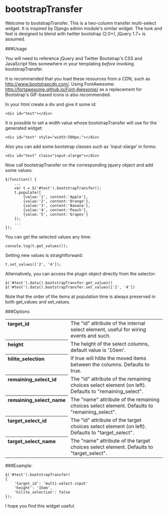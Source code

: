 bootstrapTransfer
=================

Welcome to bootstrapTransfer. This is a two-column transfer multi-select widget. It is
inspired by Django admin module's similar widget. The look and feel is designed to blend with
twitter bootstrap (2.0+), jQuery 1.7+ is assumed.

###Usage

You will need to reference jQuery and Twitter Bootstrap's CSS and JavaScript files somewhere in your
templating *before* invoking bootstrapTransfer.

It is recommended that you load these resources from a CDN, such as <http://www.bootstrapcdn.com/>.
Using FontAwesome: <http://fortawesome.github.io/Font-Awesome/> as a replacement for Bootstrap's GIF-based
icons is also recommended.

In your html create a div and give it some id:

    <div id="test"></div>

It is possible to set a width value whose bootstrapTransfer will use for the generated widget:

    <div id="test" style="width:500px;"></div>
	
Also you can add some bootstrap classes such as 'input-xlarge' in forms:
	
    <div id="test" class="input-xlarge"></div>
	
Now call bootstrapTransfer on the corresponding jquery object and add some values:

    $(function() {
        ...
        var t = $('#test').bootstrapTransfer();
        t.populate([
            {value:'1', content:'Apple'},
            {value:'2', content:'Orange'},
            {value:'3', content:'Banana'},
            {value:'4', content:'Peach'},
            {value:'5', content:'Grapes'}
        ]);
        ...
    });

You can get the selected values any time:

    console.log(t.get_values());

Setting new values is straightforward:

    t.set_values(['2', '4']);
	
Alternatively, you can access the plugin object directly from the selector:

	$('#test').data().bootstrapTransfer.get_values()
	$('#test').data().bootstrapTransfer.set_values(['2', '4'])

Note that the order of the items at population time is always preserved in both get_values and set_values.

###Options

<table>
    <tr>
        <th style="text-align:left; vertical-align:top;">target_id</th>
        <td style="text-align:left;">The "id" attribute of the internal select element, useful for wiring events and such.</td>
    </tr>
    <tr>
        <th style="text-align:left; vertical-align:top;">height</th>
        <td style="text-align:left;">The height of the select columns, default value is '10em'.</td>
    </tr>
    <tr>
        <th style="text-align:left; vertical-align:top;">hilite_selection</th>
        <td style="text-align:left; vertical-align:top;">If true will hilite the moved items between the columns. Defaults to true.</td>
    </tr>
    <tr>
        <th style="text-align:left; vertical-align:top;">remaining_select_id</th>
        <td style="text-align:left; vertical-align:top;">The "id" attribute of the remaining choices select element (on left). Defaults to "remaining_select".</td>
    </tr>
    <tr>
        <th style="text-align:left; vertical-align:top;">remaining_select_name</th>
        <td style="text-align:left; vertical-align:top;">The "name" attribute of the remaining choices select element. Defaults to "remaining_select".</td>
    </tr>
    <tr>
        <th style="text-align:left; vertical-align:top;">target_select_id</th>
        <td style="text-align:left; vertical-align:top;">The "id" attribute of the target choices select element (on left). Defaults to "target_select".</td>
    </tr>
    <tr>
        <th style="text-align:left; vertical-align:top;">target_select_name</th>
        <td style="text-align:left; vertical-align:top;">The "name" attribute of the target choices select element. Defaults to "target_select".</td>
    </tr>
</table>
	
###Example:	

    $('#test').bootstrapTransfer(
    {
        'target_id': 'multi-select-input'
        'height': '15em',
        'hilite_selection': false
    });

I hope you find this widget useful.
